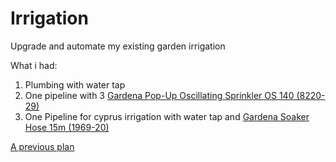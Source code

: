 # Irrigation
Upgrade and automate my existing garden irrigation

What i had:
1. Plumbing with water tap
2. One pipeline with 3 [Gardena Pop-Up Oscillating Sprinkler OS 140 (8220-29)](https://www.gardena.com/int/products/watering/sprinklersystem/pop-up-oscillating-sprinkler-os-140/967170901/)
3. One Pipeline for cyprus irrigation with water tap and [Gardena Soaker Hose 15m (1969-20)](https://www.gardena.com/int/products/watering/sprinkler/soaker-hose-15m/900969501/)

[A previous plan](images/Gardenplan2018.png)
